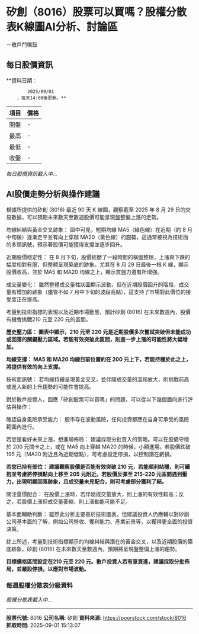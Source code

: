 # 矽創（8016）股票可以買嗎？股權分散表K線圖AI分析、討論區
－散戶鬥嘴鼓

## 每日股價資訊

**資料日期：
        
            2025/09/01
        ，每天14:00後更新。**

| 項目 | 價格 |
|------|------|
| 開盤 | - |
| 最高 | - |
| 最低 | - |
| 收盤 | - |

*每日股價資訊載入中...*

## AI股價走勢分析與操作建議

根據所提供的矽創 (8016) 最近 90 天 K 線圖，觀察截至 2025 年 8 月 29 日的交易數據，可以預期未來數天至數週股價可能呈現盤整偏上漲的走勢。

均線糾結與黃金交叉跡象： 圖中可見，短期均線 MA5（綠色線）在近期（約 8 月中旬後）逐漸走平並有向上穿越 MA20（黃色線）的趨勢，這通常被視為技術面的多頭訊號，預示著股價可能獲得支撐並逐步回升。

近期股價穩定性： 在 8 月下旬，股價經歷了一段時間的橫盤整理，上漲與下跌的幅度相對有限，但整體呈現築底的跡象。尤其在 8 月 29 日最後一根 K 線，顯示股價收高，並於 MA5 和 MA20 均線之上，顯示買盤力道有所增強。

成交量變化： 雖然整體成交量柱狀圖顯示波動，但在近期股價回升的階段，成交量有增加的跡象（儘管不如 7 月中下旬的波段高點），這支持了市場對此價位的接受度正在提高。

考量到技術指標的表現以及近期市場動態，預計矽創 (8016) 在未來數週內，股價有機會挑戰210 元至 220 元的區間。

**歷史壓力區： 圖表中顯示，210 元至 220 元是近期股價多次嘗試突破但未能成功或回落的關鍵壓力區域。若能有效突破此區間，則進一步上漲的可能性將大幅增加。**

**均線支撐： MA5 和 MA20 均線目前位置約在 200 元上下，若能持穩於此之上，將提供有效的向上支撐。**

技術面訊號： 若均線持續呈現黃金交叉，並伴隨成交量的溫和放大，則挑戰前高或進入新的上升趨勢的可能性會提高。

對於散戶投資人，回應「矽創股票可以買嗎」的問題，可以從以下幾個面向進行評估與操作：

確認自身風險承受能力： 股市存在波動風險，任何投資都應在自身可承受的風險範圍內進行。

若您是看好未來上漲，想進場佈局： 建議採取分批買入的策略。可以在股價守穩於 200 元關卡之上，或在 MA5 向上穿越 MA20 的時候，小額進場。若股價跌破 195 元（MA20 附近且為近期低點），可考慮設定停損，以控制潛在虧損。

**若您已持有部位： 建議觀察股價是否能有效突破 210 元，若能順利站穩，則可續抱並考慮將停損點向上移至 205 元附近。若股價反彈至 215-220 元區間遇到壓力，出現明顯回落跡象，且成交量未見配合，則可考慮部分獲利了結。**

關注量價配合： 在股價上漲時，若伴隨成交量放大，則上漲的有效性較高；反之，若股價上漲但成交量萎縮，則上漲動能可能不足。

基本面輔助判斷： 雖然此分析主要基於技術圖表，但建議投資人仍應輔以對矽創公司基本面的了解，例如公司營收、獲利能力、產業前景等，以獲得更全面的投資決策。

綜上所述，考量到技術指標顯示的均線糾結與潛在的黃金交叉，以及近期股價的築底跡象，矽創 (8016) 在未來數天至數週內，預期將呈現盤整偏上漲的趨勢。

**目標價格區間設定在210 元至 220 元。散戶投資人若有意買進，建議採取分批佈局，並嚴設停損，以應對市場波動。**

### 每週股權分散表分級資料

*股權分散表載入中...*

---

**股票代號:** 8016
**公司名稱:** 矽創
**資料來源:** https://poorstock.com/stock/8016
**抓取時間:** 2025-09-01 15:13:07